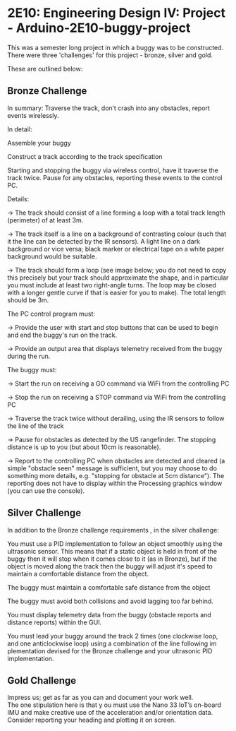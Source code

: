 # 2E10: Engineering Design IV: Project - Arduino-2E10-buggy-project

This was a semester long project in which a buggy was to be constructed. There were three 'challenges' for this project - bronze, silver and gold.

These are outlined below:

## Bronze Challenge
In summary: Traverse the track, don’t crash into any obstacles, report events wirelessly.

In detail:

Assemble your buggy

Construct a track according to the track specification

Starting and stopping the buggy via wireless control, have it traverse the track twice. Pause for any obstacles, reporting these events to the control PC.
	
Details:

-> The track should consist of a line forming a loop with a total track length (perimeter) of at least 3m.

-> The track itself is a line on a background of contrasting colour (such that it the line can be detected by the IR sensors). A light line on a dark background 		    or vice versa; black marker or electrical tape on a white paper background would be suitable.

-> The track should form a loop (see image below; you do not need to copy this precisely but your track should approximate the shape, and in particular you must 		    include at least two right-angle turns. The loop may be closed with a longer gentle curve if that is easier for you to make). The total length should be 3m.

The PC control program must:

-> Provide the user with start and stop buttons that can be used to begin and end the buggy's run on the track.

-> Provide an output area that displays telemetry received from the buggy during the run. 

The buggy must:

-> Start the run on receiving a GO command via WiFi  from the controlling PC

-> Stop the run on receiving a STOP command via WiFi from the controlling PC

-> Traverse the track twice without derailing, using the IR sensors to follow the line of the track

-> Pause for obstacles as detected by the US rangefinder. The stopping distance is up to you (but about 10cm is reasonable).

-> Report to the controlling PC when obstacles are detected and cleared (a simple "obstacle seen" message is sufficient, but you may choose to do something more details, e.g. "stopping for obstacle at 5cm distance"). The reporting does not have to display within the Processing graphics window (you can use the console).

## Silver Challenge

In addition to the Bronze challenge requirements , in the silver challenge:  

You must use a PID implementation to follow an object smoothly using the ultrasonic sensor.  This means that if a static object is held in front of the buggy then it will stop when it comes close to it (as in Bronze), but if the object is moved along the track then the buggy will adjust it's speed to maintain a comfortable distance from the object.

The buggy must maintain a comfortable safe distance from the object

The buggy must avoid both collisions and avoid lagging too far behind. 

You must display telemetry data from the buggy (obstacle reports and distance reports) within the GUI. 
	
You must lead your buggy around the track 2 times (one clockwise loop, and one anticlockwise loop) using a  combination of the line following im plementation devised for the Bronze challenge and your ultrasonic PID implementation.   

## Gold Challenge

Impress us; get as far as you can and document your work well.  
The one stipulation here is that y ou must  use  the Nano 33 IoT’s on-board  IMU and  make creative  use of the acceleration and/or orientation data.  Consider reporting your heading and plotting it on screen.
